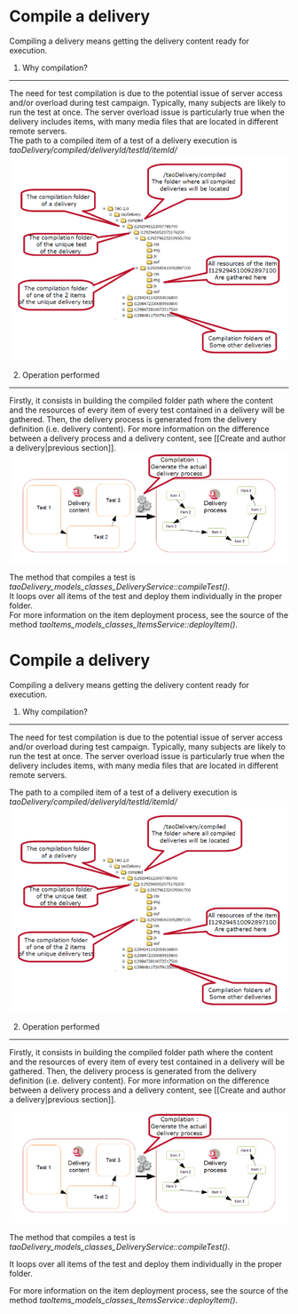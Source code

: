 <!--
author:
    - 'Jérôme Bogaerts'
created_at: '2011-03-03 11:37:27'
updated_at: '2013-03-13 13:08:34'
tags:
    - Delivery
-->



Compile a delivery
==================

Compiling a delivery means getting the delivery content ready for execution.

1. Why compilation?
-------------------

The need for test compilation is due to the potential issue of server access and/or overload during test campaign. Typically, many subjects are likely to run the test at once. The server overload issue is particularly true when the delivery includes items, with many media files that are located in different remote servers.\
The path to a compiled item of a test of a delivery execution is *taoDelivery/compiled/deliveryId/testId/itemId/*\
![](../resources/compilation_path.png)

2. Operation performed
----------------------

Firstly, it consists in building the compiled folder path where the content and the resources of every item of every test contained in a delivery will be gathered. Then, the delivery process is generated from the delivery definition (i.e. delivery content). For more information on the difference between a delivery process and a delivery content, see [[Create and author a delivery|previous section]].\
![](../resources/compilation_generate_process.png)

The method that compiles a test is *taoDelivery\_models\_classes\_DeliveryService::compileTest()*.\
It loops over all items of the test and deploy them individually in the proper folder.\
For more information on the item deployment process, see the source of the method *taoItems\_models\_classes\_ItemsService::deployItem()*.



Compile a delivery
==================

Compiling a delivery means getting the delivery content ready for execution.

1. Why compilation?
-------------------

The need for test compilation is due to the potential issue of server access and/or overload during test campaign. Typically, many subjects are likely to run the test at once. The server overload issue is particularly true when the delivery includes items, with many media files that are located in different remote servers.<br/>

The path to a compiled item of a test of a delivery execution is *taoDelivery/compiled/deliveryId/testId/itemId/*\
![](../resources/compilation_path.png)

2. Operation performed
----------------------

Firstly, it consists in building the compiled folder path where the content and the resources of every item of every test contained in a delivery will be gathered. Then, the delivery process is generated from the delivery definition (i.e. delivery content). For more information on the difference between a delivery process and a delivery content, see [[Create and author a delivery|previous section]].<br/>

![](../resources/compilation_generate_process.png)

The method that compiles a test is *taoDelivery\_models\_classes\_DeliveryService::compileTest()*.<br/>

It loops over all items of the test and deploy them individually in the proper folder.<br/>

For more information on the item deployment process, see the source of the method *taoItems\_models\_classes\_ItemsService::deployItem()*.


